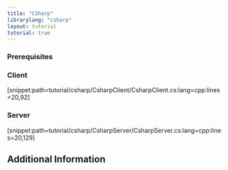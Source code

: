 ```yaml
---
title: "CSharp"
librarylang: "csharp"
layout: tutorial
tutorial: true
---
```


### Prerequisites


### Client

[snippet:path=tutorial/csharp/CsharpClient/CsharpClient.cs:lang=cpp:lines=20,92]

### Server

[snippet:path=tutorial/csharp/CsharpServer/CsharpServer.cs:lang=cpp:lines=20,129]

## Additional Information


